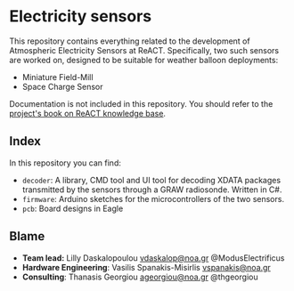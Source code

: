 # Electricity sensors

This repository contains everything related to the development of Atmospheric Electricity Sensors at ReACT. Specifically, two such sensors are worked on, designed to be suitable for weather balloon deployments:

* Miniature Field-Mill
* Space Charge Sensor

Documentation is not included in this repository. You should refer to the [project's book on ReACT knowledge base](https://react.space.noa.gr/kb/books/electricity-sensors).

## Index

In this repository you can find:

* `decoder`: A library, CMD tool and UI tool for decoding XDATA packages transmitted by the sensors through a GRAW radiosonde. Written in C#.
* `firmware`: Arduino sketches for the microcontrollers of the two sensors.
* `pcb`: Board designs in Eagle

## Blame

* **Team lead:** Lilly Daskalopoulou <vdaskalop@noa.gr> @ModusElectrificus
* **Hardware Engineering**: Vasilis Spanakis-Misirlis <vspanakis@noa.gr>
* **Consulting**: Thanasis Georgiou <ageorgiou@noa.gr> @thgeorgiou